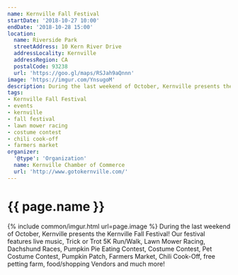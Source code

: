 ```yaml
---
name: Kernville Fall Festival
startDate: '2018-10-27 10:00'
endDate: '2018-10-28 15:00'
location:
  name: Riverside Park
  streetAddress: 10 Kern River Drive
  addressLocality: Kernville
  addressRegion: CA
  postalCode: 93238
  url: 'https://goo.gl/maps/RSJah9aQnnn'
image: 'https://imgur.com/YnsugoM'
description: During the last weekend of October, Kernville presents the Kernville Fall Festival!
tags:
- Kernville Fall Festival
- events
- kernville
- fall festival
- lawn mower racing
- costume contest
- chili cook-off
- farmers market
organizer:
  '@type': 'Organization'
  name: Kernville Chamber of Commerce
  url: 'http://www.gotokernville.com/'
---
```

# {{ page.name }}
{% include common/imgur.html url=page.image %}
During the last weekend of October, Kernville presents the Kernville Fall Festival!
Our festival features live music, Trick or Trot 5K Run/Walk, Lawn Mower Racing,
Dachshund Races, Pumpkin Pie Eating Contest, Costume Contest, Pet Costume Contest,
Pumpkin Patch, Farmers Market, Chili Cook-Off, free petting farm, food/shopping
Vendors and much more!
